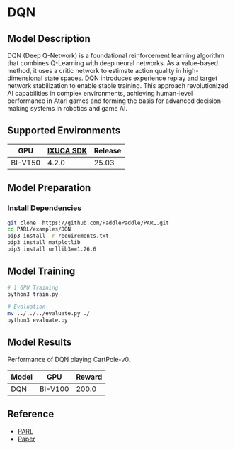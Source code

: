 # DQN

## Model Description

DQN (Deep Q-Network) is a foundational reinforcement learning algorithm that combines Q-Learning with deep neural
networks. As a value-based method, it uses a critic network to estimate action quality in high-dimensional state spaces.
DQN introduces experience replay and target network stabilization to enable stable training. This approach
revolutionized AI capabilities in complex environments, achieving human-level performance in Atari games and forming the
basis for advanced decision-making systems in robotics and game AI.

## Supported Environments

| GPU    | [IXUCA SDK](https://gitee.com/deep-spark/deepspark#%E5%A4%A9%E6%95%B0%E6%99%BA%E7%AE%97%E8%BD%AF%E4%BB%B6%E6%A0%88-ixuca) | Release |
|--------|-----------|---------|
| BI-V150 | 4.2.0     |  25.03  |

## Model Preparation

### Install Dependencies

```bash
git clone  https://github.com/PaddlePaddle/PARL.git
cd PARL/examples/DQN
pip3 install -r requirements.txt
pip3 install matplotlib
pip3 install urllib3==1.26.6
```

## Model Training

```bash
# 1 GPU Training
python3 train.py

# Evaluation
mv ../../../evaluate.py ./
python3 evaluate.py
```

## Model Results

Performance of DQN playing CartPole-v0.

| Model | GPU     | Reward |
|-------|---------|--------|
| DQN   | BI-V100 | 200.0  |

## Reference

- [PARL](https://github.com/PaddlePaddle/PARL)
- [Paper](http://www.nature.com/nature/journal/v518/n7540/full/nature14236.html)
